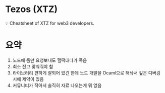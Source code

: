 # Tezos (XTZ)

<aside>
💡 Cheatsheet of XTZ for web3 developers.

</aside>

# 요약

1. 노드에 좀만 요청보내도 헐떡대다가 죽음
2. 최소 잔고 맞춰줘야 함
3. 라이브러리 편하게 잘되어 있긴 한데 노드 개발을 Ocaml으로 해놔서 깊은 디버깅시에 제약이 있음
4. 커뮤니티가 작아서 솔직히 자료 나오는게 뭐 없음
